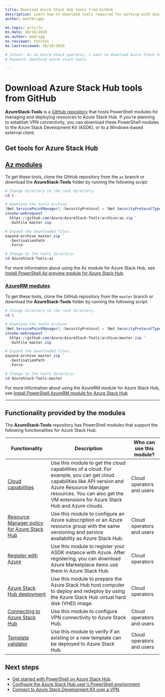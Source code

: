 ```yaml
---
title: Download Azure Stack Hub tools from GitHub 
description: Learn how to download tools required for working with Azure Stack Hub.
author: mattbriggs

ms.topic: article
ms.date: 10/16/2020
ms.author: mabrigg
ms.reviewer: thoroet
ms.lastreviewed: 10/16/2020

# Intent: As an Azure Stack operator, I want to download Azure Stack tools from GitHub so I can use them in Azure Stack.
# Keyword: download azure stack tools

---
```



# Download Azure Stack Hub tools from GitHub

**AzureStack-Tools** is a [GitHub repository](https://github.com/Azure/AzureStack-Tools) that hosts PowerShell modules for managing and deploying resources to Azure Stack Hub. If you're planning to establish VPN connectivity, you can download these PowerShell modules to the Azure Stack Development Kit (ASDK), or to a Windows-based external client. 

## Get tools for Azure Stack Hub 

## [Az modules](#tab/az)

To get these tools, clone the GitHub repository from the `az` branch or download the **AzureStack-Tools** folder by running the following script:

```powershell
# Change directory to the root directory.
cd \

# Download the tools archive.
[Net.ServicePointManager]::SecurityProtocol = [Net.SecurityProtocolType]::Tls12 
invoke-webrequest `
  https://github.com/Azure/AzureStack-Tools/archive/az.zip `
  -OutFile master.zip

# Expand the downloaded files.
expand-archive master.zip `
  -DestinationPath . `
  -Force

# Change to the tools directory.
cd AzureStack-Tools-az

```

For more information about using the Az module for Azure Stack Hub, see [Install PowerShell Az preview module for Azure Stack Hub](powershell-install-az-module.md).

### [AzureRM modules](#tab/rm)

To get these tools, clone the GitHub repository from the `master` branch or download the **AzureStack-Tools** folder by running the following script:

```powershell
# Change directory to the root directory.
cd \

# Download the tools archive.
[Net.ServicePointManager]::SecurityProtocol = [Net.SecurityProtocolType]::Tls12
invoke-webrequest `
  https://github.com/Azure/AzureStack-Tools/archive/master.zip `
  -OutFile master.zip

# Expand the downloaded files.
expand-archive master.zip `
  -DestinationPath . `
  -Force

# Change to the tools directory.
cd AzureStack-Tools-master

```
For more information about using the AzureRM module for Azure Stack Hub, see [Install PowerShell AzureRM module for Azure Stack Hub](azure-stack-powershell-install.md)

---

## Functionality provided by the modules

The **AzureStack-Tools** repository has PowerShell modules that support the following functionalities for Azure Stack Hub:  

| Functionality | Description | Who can use this module? |
| --- | --- | --- |
| [Cloud capabilities](../user/azure-stack-validate-templates.md) | Use this module to get the cloud capabilities of a cloud. For example, you can get cloud capabilities like API version and Azure Resource Manager resources. You can also get the VM extensions for Azure Stack Hub and Azure clouds. | Cloud operators and users |
| [Resource Manager policy for Azure Stack Hub](../user/azure-stack-policy-module.md) | Use this module to configure an Azure subscription or an Azure resource group with the same versioning and service availability as Azure Stack Hub. | Cloud operators and users |
| [Register with Azure](azure-stack-registration.md ) | Use this module to register your ASDK instance with Azure. After registering, you can download Azure Marketplace items use them in Azure Stack Hub. | Cloud operators |
| [Azure Stack Hub deployment](../asdk/asdk-install.md) | Use this module to prepare the Azure Stack Hub host computer to deploy and redeploy by using the Azure Stack Hub virtual hard disk (VHD) image. | Cloud operators|
| [Connecting to Azure Stack Hub](azure-stack-powershell-configure-admin.md) | Use this module to configure VPN connectivity to Azure Stack Hub. | Cloud operators and users |
| [Template validator](../user/azure-stack-validate-templates.md) | Use this module to verify if an existing or a new template can be deployed to Azure Stack Hub. | Cloud operators and users|

## Next steps

- [Get started with PowerShell on Azure Stack Hub](../user/azure-stack-powershell-overview.md).
- [Configure the Azure Stack Hub user's PowerShell environment](../user/azure-stack-powershell-configure-user.md).
- [Connect to Azure Stack Development Kit over a VPN](../asdk/asdk-connect.md).
